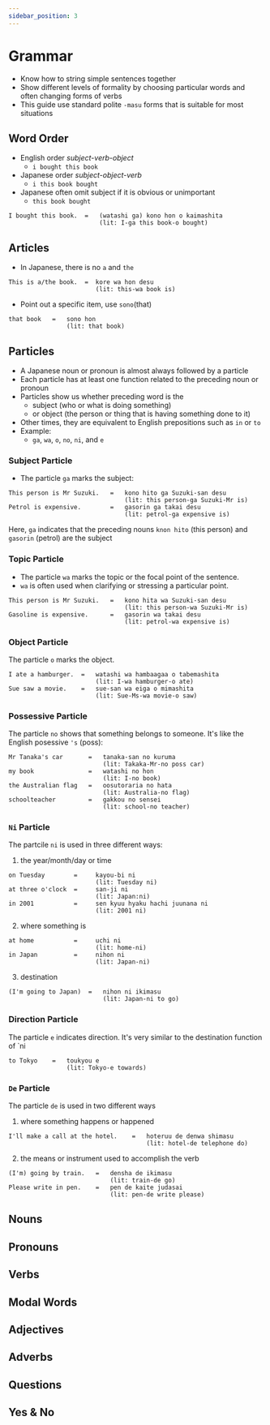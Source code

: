 ```yaml
---
sidebar_position: 3
---
```


# Grammar
- Know how to string simple sentences together
- Show different levels of formality by choosing particular words and often changing forms of verbs
- This guide use standard polite `-masu` forms that is suitable for most situations

## Word Order
- English order _subject-verb-object_
  - `i bought this book`
- Japanese order _subject-object-verb_
  - `i this book bought`
- Japanese often omit subject if it is obvious or unimportant
  - `this book bought`
```
I bought this book.  =   (watashi ga) kono hon o kaimashita
                         (lit: I-ga this book-o bought)
```

## Articles
- In Japanese, there is no `a` and `the`
```
This is a/the book.  =  kore wa hon desu
                        (lit: this-wa book is)
```

- Point out a specific item, use `sono`(that)
```
that book   =   sono hon
                (lit: that book)
```

## Particles
- A Japanese noun or pronoun is almost always followed by a particle
- Each particle has at least one function related to the preceding noun or pronoun
- Particles show us whether preceding word is the
  - subject (who or what is doing something)
  - or object (the person or thing that is having something done to it)
- Other times, they are equivalent to English prepositions such as `in` or `to`
- Example:
  - `ga`, `wa`, `o`, `no`, `ni`, and `e`

### Subject Particle
- The particle `ga` marks the subject:
```
This person is Mr Suzuki.   =   kono hito ga Suzuki-san desu
                                (lit: this person-ga Suzuki-Mr is)
Petrol is expensive.        =   gasorin ga takai desu
                                (lit: petrol-ga expensive is)
```
Here, `ga` indicates that the preceding nouns `knon hito` (this person) and `gasorin` (petrol) are the subject

### Topic Particle
- The particle `wa` marks the topic or the focal point of the sentence.
- `wa` is often used when clarifying or stressing a particular point.
```
This person is Mr Suzuki.   =   kono hita wa Suzuki-san desu
                                (lit: this person-wa Suzuki-Mr is)
Gasoline is expensive.      =   gasorin wa takai desu
                                (lit: petrol-wa expensive is)
```

### Object Particle
The particle `o` marks the object.
```
I ate a hamburger.  =   watashi wa hambaagaa o tabemashita
                        (lit: I-wa hamburger-o ate)
Sue saw a movie.    =   sue-san wa eiga o mimashita
                        (lit: Sue-Ms-wa movie-o saw)
```

### Possessive Particle
The particle `no` shows that something belongs to someone.  It's like the English posessive `'s` (poss):
```
Mr Tanaka's car       =   tanaka-san no kuruma
                          (lit: Takaka-Mr-no poss car)
my book               =   watashi no hon
                          (lit: I-no book)
the Australian flag   =   oosutoraria no hata
                          (lit: Australia-no flag)
schoolteacher         =   gakkou no sensei
                          (lit: school-no teacher)
```

### `Ni` Particle
The partcile `ni` is used in three different ways:
1. the year/month/day or time
  ```
  on Tuesday        =     kayou-bi ni
                          (lit: Tuesday ni)
  at three o'clock  =     san-ji ni
                          (lit: Japan:ni)
  in 2001           =     sen kyuu hyaku hachi juunana ni
                          (lit: 2001 ni)
  ```
2. where something is
  ```
  at home           =     uchi ni
                          (lit: home-ni)
  in Japan          =     nihon ni
                          (lit: Japan-ni)
  ```
3. destination
  ```
  (I'm going to Japan)  =   nihon ni ikimasu
                            (lit: Japan-ni to go)
  ```

### Direction Particle
The particle `e` indicates direction.  It's very similar to the destination function of `ni
```
to Tokyo    =   toukyou e
                (lit: Tokyo-e towards)
```

### `De` Particle
The particle `de` is used in two different ways
1. where something happens or happened
  ```
  I'll make a call at the hotel.    =   hoteruu de denwa shimasu
                                        (lit: hotel-de telephone do)
  ```
2. the means or instrument used to accomplish the verb
  ```
  (I'm) going by train.   =   densha de ikimasu
                              (lit: train-de go)
  Please write in pen.    =   pen de kaite judasai
                              (lit: pen-de write please)
  ```

## Nouns

## Pronouns

## Verbs

## Modal Words

## Adjectives

## Adverbs

## Questions

## Yes & No
